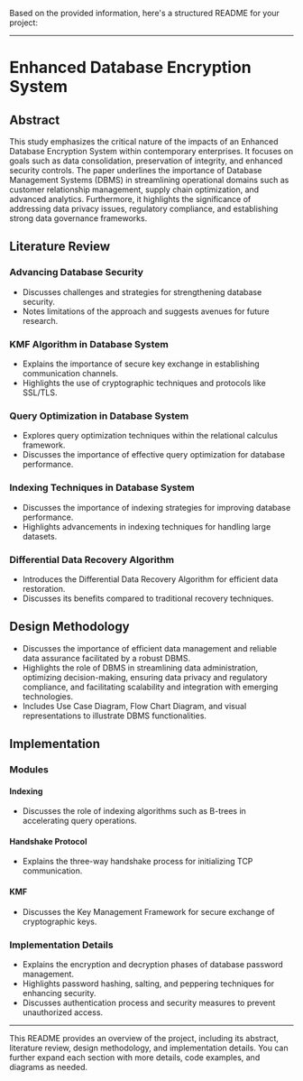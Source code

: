 Based on the provided information, here's a structured README for your project:

---

# Enhanced Database Encryption System

## Abstract

This study emphasizes the critical nature of the impacts of an Enhanced Database Encryption System within contemporary enterprises. It focuses on goals such as data consolidation, preservation of integrity, and enhanced security controls. The paper underlines the importance of Database Management Systems (DBMS) in streamlining operational domains such as customer relationship management, supply chain optimization, and advanced analytics. Furthermore, it highlights the significance of addressing data privacy issues, regulatory compliance, and establishing strong data governance frameworks.

## Literature Review

### Advancing Database Security
- Discusses challenges and strategies for strengthening database security.
- Notes limitations of the approach and suggests avenues for future research.

### KMF Algorithm in Database System
- Explains the importance of secure key exchange in establishing communication channels.
- Highlights the use of cryptographic techniques and protocols like SSL/TLS.

### Query Optimization in Database System
- Explores query optimization techniques within the relational calculus framework.
- Discusses the importance of effective query optimization for database performance.

### Indexing Techniques in Database System
- Discusses the importance of indexing strategies for improving database performance.
- Highlights advancements in indexing techniques for handling large datasets.

### Differential Data Recovery Algorithm
- Introduces the Differential Data Recovery Algorithm for efficient data restoration.
- Discusses its benefits compared to traditional recovery techniques.

## Design Methodology

- Discusses the importance of efficient data management and reliable data assurance facilitated by a robust DBMS.
- Highlights the role of DBMS in streamlining data administration, optimizing decision-making, ensuring data privacy and regulatory compliance, and facilitating scalability and integration with emerging technologies.
- Includes Use Case Diagram, Flow Chart Diagram, and visual representations to illustrate DBMS functionalities.

## Implementation

### Modules

#### Indexing
- Discusses the role of indexing algorithms such as B-trees in accelerating query operations.

#### Handshake Protocol
- Explains the three-way handshake process for initializing TCP communication.

#### KMF
- Discusses the Key Management Framework for secure exchange of cryptographic keys.

### Implementation Details
- Explains the encryption and decryption phases of database password management.
- Highlights password hashing, salting, and peppering techniques for enhancing security.
- Discusses authentication process and security measures to prevent unauthorized access.

---

This README provides an overview of the project, including its abstract, literature review, design methodology, and implementation details. You can further expand each section with more details, code examples, and diagrams as needed.
